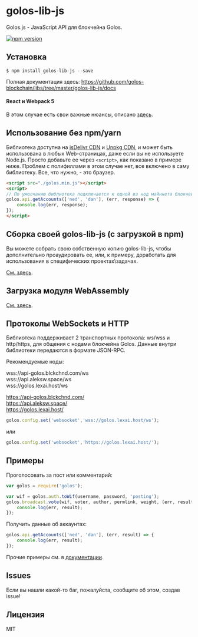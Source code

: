 # golos-lib-js

Golos.js - JavaScript API для блокчейна Golos.

[![npm version](https://badge.fury.io/js/golos-lib-js.svg)](https://badge.fury.io/js/golos-lib-js)

## Установка
```
$ npm install golos-lib-js --save
```

Полная документация здесь:
https://github.com/golos-blockchain/libs/tree/master/golos-lib-js/docs

#### React и Webpack 5

В этом случае есть свои важные нюансы, описано [здесь](./docs/files/webpack5.md).

## Использование без npm/yarn

Библиотека доступна на [jsDelivr CDN](https://cdn.jsdelivr.net/npm/golos-lib-js@latest/dist/golos.min.js) и [Unpkg CDN](https://unpkg.com/golos-lib-js@latest/dist/golos.min.js), и может быть использована в любых Web-страницах, даже если вы не используете Node.js. Просто добавьте ее через `<script>`, как показано в примере ниже. Проблем с полифиллами в этом случае нет, все включено в саму библиотеку. Все, что нужно, - это браузер.

```html 
<script src="./golos.min.js"></script>
<script>
// По умолчанию библиотека подключается к одной из нод майннета блокчейна Golos
golos.api.getAccounts(['ned', 'dan'], (err, response) => {
    console.log(err, response);
});
</script>
```

## Сборка своей golos-lib-js (с загрузкой в npm)

Вы можете собрать свою собственную копию golos-lib-js, чтобы дополнительно проаудировать ее, или, к примеру,  доработать для использования в специфических проектах\задачах.

[См. здесь](https://github.com/golos-blockchain/libs/tree/master/golos-lib-js/docs/files/build.md).

## Загрузка модуля WebAssembly

[См. здесь](https://github.com/golos-blockchain/libs/tree/master/golos-lib-js/docs/files/wasm.md).

## Протоколы WebSockets и HTTP

Библиотека поддерживает 2 транспортных протокола: ws/wss и http/https, для общения с нодами блокчейна Golos. Данные внутри библиотеки передаются в формате JSON-RPC.

Рекомендуемые ноды:

wss://api-golos.blckchnd.com/ws<br/>
wss://api.aleksw.space/ws<br/>
wss://golos.lexai.host/ws<br/>

https://api-golos.blckchnd.com/<br/>
https://api.aleksw.space/<br/>
https://golos.lexai.host/<br/>

```js
golos.config.set('websocket','wss://golos.lexai.host/ws');
```
или
```js
golos.config.set('websocket','https://golos.lexai.host/');
```

## Примеры

Проголосовать за пост или комментарий:
```js
var golos = require('golos');

var wif = golos.auth.toWif(username, password, 'posting');
golos.broadcast.vote(wif, voter, author, permlink, weight, (err, result) => {
    console.log(err, result);
});
```

Получить данные об аккаунтах:
```js
golos.api.getAccounts(['ned', 'dan'], (err, result) => {
    console.log(err, result);
});
```

Прочие примеры см. в [документации](https://github.com/golos-blockchain/libs/tree/master/golos-lib-js/docs).

## Issues
Если вы нашли какой-то баг, пожалуйста, сообщите об этом, создав issue!

## Лицензия
MIT
